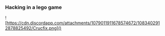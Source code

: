 ### Hacking in a lego game

![https://cdn.discordapp.com/attachments/1079011911678574672/1083402912878825492/Crucfix.png]()
